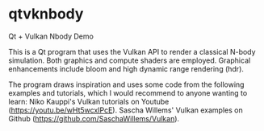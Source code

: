 # qtvknbody
Qt + Vulkan Nbody Demo

This is a Qt program that uses the Vulkan API to render a classical N-body simulation. Both graphics and compute shaders are employed. Graphical enhancements include bloom and high dynamic range rendering (hdr).

The program draws inspiration and uses some code from the following examples and tutorials, which I would recommend to anyone wanting to learn: 
Niko Kauppi's Vulkan tutorials on Youtube (https://youtu.be/wHt5wcxIPcE). 
Sascha Willems' Vulkan examples on Github (https://github.com/SaschaWillems/Vulkan).
